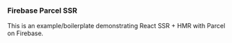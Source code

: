 ### Firebase Parcel SSR

This is an example/boilerplate demonstrating React SSR + HMR with Parcel on Firebase.
